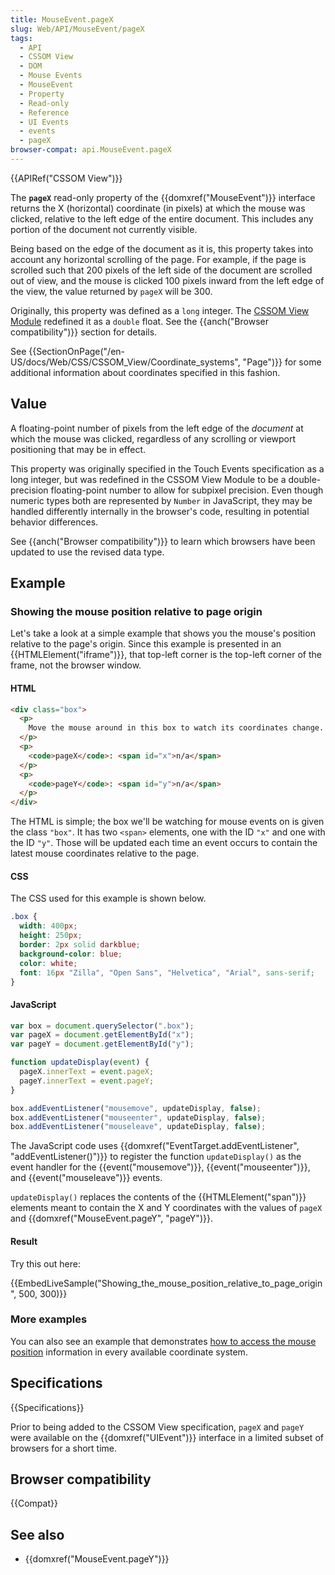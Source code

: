 ```yaml
---
title: MouseEvent.pageX
slug: Web/API/MouseEvent/pageX
tags:
  - API
  - CSSOM View
  - DOM
  - Mouse Events
  - MouseEvent
  - Property
  - Read-only
  - Reference
  - UI Events
  - events
  - pageX
browser-compat: api.MouseEvent.pageX
---
```

{{APIRef("CSSOM View")}}

The **`pageX`** read-only property of the {{domxref("MouseEvent")}} interface returns the X (horizontal) coordinate (in pixels) at which the mouse was clicked, relative to the left edge of the entire document.
This includes any portion of the document not currently visible.

Being based on the edge of the document as it is, this property takes into account any horizontal scrolling of the page.
For example, if the page is scrolled such that 200 pixels of the left side of the document are scrolled out of view, and the mouse is clicked 100 pixels inward from the left edge of the view, the value returned by `pageX` will be 300.

Originally, this property was defined as a `long` integer. The [CSSOM View Module](/en-US/docs/Web/CSS/CSSOM_View) redefined it as a
`double` float. See the {{anch("Browser compatibility")}} section for
details.

See {{SectionOnPage("/en-US/docs/Web/CSS/CSSOM_View/Coordinate_systems", "Page")}} for some additional information about coordinates specified in this fashion.

## Value

A floating-point number of pixels from the left edge of the _document_ at which the mouse was clicked, regardless of any scrolling or viewport positioning that may be in effect.

This property was originally specified in the Touch Events specification as a long integer, but was redefined in the CSSOM View Module to be a double-precision
floating-point number to allow for subpixel precision.
Even though numeric types both are represented by `Number` in JavaScript, they may be handled differently internally in the browser's code, resulting in potential behavior differences. 

See {{anch("Browser compatibility")}} to learn which browsers have been updated to use the revised data type.

## Example

### Showing the mouse position relative to page origin

Let's take a look at a simple example that shows you the mouse's position relative to the page's origin.
Since this example is presented in an {{HTMLElement("iframe")}}, that top-left corner is the top-left corner of the frame, not the browser window.

#### HTML

```html
<div class="box">
  <p>
    Move the mouse around in this box to watch its coordinates change.
  </p>
  <p>
    <code>pageX</code>: <span id="x">n/a</span>
  </p>
  <p>
    <code>pageY</code>: <span id="y">n/a</span>
  </p>
</div>
```

The HTML is simple; the box we'll be watching for mouse events on is given the class `"box"`.
It has two `<span>` elements, one with the ID `"x"` and one with the ID `"y"`.
Those will be updated each time an event occurs to contain the latest mouse coordinates relative to the page.

#### CSS

The CSS used for this example is shown below.

```css
.box {
  width: 400px;
  height: 250px;
  border: 2px solid darkblue;
  background-color: blue;
  color: white;
  font: 16px "Zilla", "Open Sans", "Helvetica", "Arial", sans-serif;
}
```

#### JavaScript

```js
var box = document.querySelector(".box");
var pageX = document.getElementById("x");
var pageY = document.getElementById("y");

function updateDisplay(event) {
  pageX.innerText = event.pageX;
  pageY.innerText = event.pageY;
}

box.addEventListener("mousemove", updateDisplay, false);
box.addEventListener("mouseenter", updateDisplay, false);
box.addEventListener("mouseleave", updateDisplay, false);
```

The JavaScript code uses {{domxref("EventTarget.addEventListener", "addEventListener()")}} to register the function `updateDisplay()` as the event handler for the {{event("mousemove")}}, {{event("mouseenter")}}, and {{event("mouseleave")}} events.

`updateDisplay()` replaces the contents of the {{HTMLElement("span")}} elements meant to contain the X and Y coordinates with the values of `pageX`
and {{domxref("MouseEvent.pageY", "pageY")}}.

#### Result

Try this out here:

{{EmbedLiveSample("Showing_the_mouse_position_relative_to_page_origin", 500, 300)}}

### More examples

You can also see an example that demonstrates [how to access the mouse position](/en-US/docs/Web/CSS/CSSOM_View/Coordinate_systems#example) information in every available coordinate system.

## Specifications

{{Specifications}}

Prior to being added to the CSSOM View specification, `pageX` and `pageY` were available on the {{domxref("UIEvent")}} interface in a limited subset of browsers for a short time.

## Browser compatibility

{{Compat}}

## See also

- {{domxref("MouseEvent.pageY")}}
